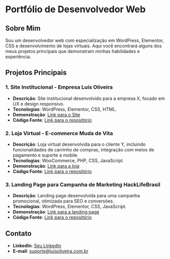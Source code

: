 # Portfólio de Desenvolvedor Web

## Sobre Mim
Sou um desenvolvedor web com especialização em WordPress, Elementor, CSS e desenvolvimento de lojas virtuais. Aqui você encontrará alguns dos meus projetos principais que demonstram minhas habilidades e experiência.

## Projetos Principais

### 1. Site Institucional - Empresa Luís Oliveira
- **Descrição**: Site institucional desenvolvido para a empresa X, focado em UX e design responsivo.
- **Tecnologias**: WordPress, Elementor, CSS, HTML.
- **Demonstração**: [Link para o Site](https://luisoliveira.com.br)
- **Código Fonte**: [Link para o repositório](https://github.com/seuusuario/empresaX-site)

### 2. Loja Virtual - E-commerce Muda de Vita
- **Descrição**: Loja virtual desenvolvida para o cliente Y, incluindo funcionalidades de carrinho de compras, integração com meios de pagamento e suporte a mobile.
- **Tecnologias**: WooCommerce, PHP, CSS, JavaScript.
- **Demonstração**: [Link para a loja](https://mudadevida.com.br)
- **Código Fonte**: [Link para o repositório](https://github.com/seuusuario/lojaY)

### 3. Landing Page para Campanha de Marketing HackLifeBrasil
- **Descrição**: Landing page desenvolvida para uma campanha promocional, otimizada para SEO e conversões.
- **Tecnologias**: WordPress, Elementor, CSS, JavaScript.
- **Demonstração**: [Link para a landing page](https://hacklifebrasil.com.br)
- **Código Fonte**: [Link para o repositório](https://github.com/seuusuario/campanhaZ)

## Contato
- **LinkedIn**: [Seu LinkedIn](https://www.linkedin.com/in/luis-oliveira-virtualview/)
- **E-mail**: suporte@luisoliveira.com.br

